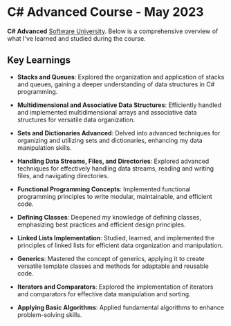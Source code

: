 # C# Advanced Course - May 2023

**C# Advanced** [Software University](https://softuni.bg/). Below is a comprehensive overview of what I've learned and studied during the course.

## Key Learnings

- **Stacks and Queues**: Explored the organization and application of stacks and queues, gaining a deeper understanding of data structures in C# programming.

- **Multidimensional and Associative Data Structures**: Efficiently handled and implemented multidimensional arrays and associative data structures for versatile data organization.

- **Sets and Dictionaries Advanced**: Delved into advanced techniques for organizing and utilizing sets and dictionaries, enhancing my data manipulation skills.

- **Handling Data Streams, Files, and Directories**: Explored advanced techniques for effectively handling data streams, reading and writing files, and navigating directories.

- **Functional Programming Concepts**: Implemented functional programming principles to write modular, maintainable, and efficient code.

- **Defining Classes**: Deepened my knowledge of defining classes, emphasizing best practices and efficient design principles.

- **Linked Lists Implementation**: Studied, learned, and implemented the principles of linked lists for efficient data organization and manipulation.

- **Generics**: Mastered the concept of generics, applying it to create versatile template classes and methods for adaptable and reusable code.

- **Iterators and Comparators**: Explored the implementation of iterators and comparators for effective data manipulation and sorting.

- **Applying Basic Algorithms**: Applied fundamental algorithms to enhance problem-solving skills.
